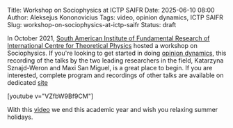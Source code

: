 Title: Workshop on Sociophysics at ICTP SAIFR
Date: 2025-06-10 08:00
Author: Aleksejus Kononovicius
Tags: video, opinion dynamics, ICTP SAIFR
Slug: workshop-on-sociophysics-at-ictp-saifr
Status: draft

In October 2021, [South American Institute of Fundamental Research of
International Centre for Theoretical Physics](https://www.ictp-saifr.org)
hosted a workshop on Sociophysics. If you're looking to get started in doing
[opinion dynamics](/tag/opinion-dynamics/), this recording of the talks by
the two leading researchers in the field, Katarzyna Sznajd-Weron and Maxi
San Miguel, is a great place to begin. If you are interested, complete
program and recordings of other talks are available on dedicated
[site](https://www.ictp-saifr.org/workshop-on-sociophysics-social-phenomena-from-a-physics-perspective/)

[youtube v="VZfbW9Bf9CM"]

With this [video](/tag/video/) we end this academic year and wish you
relaxing summer holidays. 
